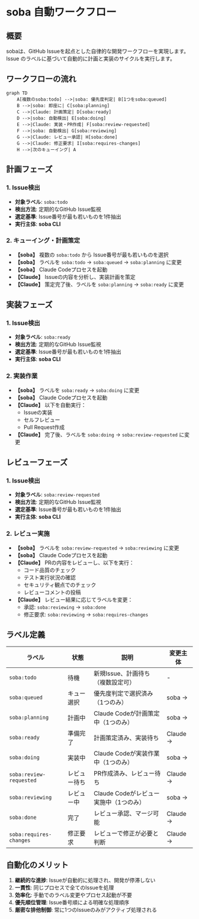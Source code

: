 # soba 自動ワークフロー

## 概要

sobaは、GitHub Issueを起点とした自律的な開発ワークフローを実現します。Issue のラベルに基づいて自動的に計画と実装のサイクルを実行します。

## ワークフローの流れ

```mermaid
graph TD
    A[複数のsoba:todo] -->|soba: 優先度判定| B[1つをsoba:queued]
    B -->|soba: 即座に| C[soba:planning]
    C -->|Claude: 計画策定| D[soba:ready]
    D -->|soba: 自動検出| E[soba:doing]
    E -->|Claude: 実装・PR作成| F[soba:review-requested]
    F -->|soba: 自動検出| G[soba:reviewing]
    G -->|Claude: レビュー承認| H[soba:done]
    G -->|Claude: 修正要求| I[soba:requires-changes]
    H -->|次のキューイング| A
```

## 計画フェーズ

### 1. Issue検出
- **対象ラベル**: `soba:todo`
- **検出方法**: 定期的なGitHub Issue監視
- **選定基準**: Issue番号が最も若いものを1件抽出
- **実行主体**: **soba CLI**

### 2. キューイング・計画策定
- **【soba】** 複数の `soba:todo` から Issue番号が最も若いものを選択
- **【soba】** ラベルを `soba:todo` → `soba:queued` → `soba:planning` に変更
- **【soba】** Claude Codeプロセスを起動
- **【Claude】** Issueの内容を分析し、実装計画を策定
- **【Claude】** 策定完了後、ラベルを `soba:planning` → `soba:ready` に変更

## 実装フェーズ

### 1. Issue検出
- **対象ラベル**: `soba:ready`
- **検出方法**: 定期的なGitHub Issue監視
- **選定基準**: Issue番号が最も若いものを1件抽出
- **実行主体**: **soba CLI**

### 2. 実装作業
- **【soba】** ラベルを `soba:ready` → `soba:doing` に変更
- **【soba】** Claude Codeプロセスを起動
- **【Claude】** 以下を自動実行：
  - Issueの実装
  - セルフレビュー
  - Pull Request作成
- **【Claude】** 完了後、ラベルを `soba:doing` → `soba:review-requested` に変更

## レビューフェーズ

### 1. Issue検出
- **対象ラベル**: `soba:review-requested`
- **検出方法**: 定期的なGitHub Issue監視
- **選定基準**: Issue番号が最も若いものを1件抽出
- **実行主体**: **soba CLI**

### 2. レビュー実施
- **【soba】** ラベルを `soba:review-requested` → `soba:reviewing` に変更
- **【soba】** Claude Codeプロセスを起動
- **【Claude】** PRの内容をレビューし、以下を実行：
  - コード品質のチェック
  - テスト実行状況の確認
  - セキュリティ観点でのチェック
  - レビューコメントの投稿
- **【Claude】** レビュー結果に応じてラベルを変更：
  - 承認: `soba:reviewing` → `soba:done`
  - 修正要求: `soba:reviewing` → `soba:requires-changes`

## ラベル定義

| ラベル | 状態 | 説明 | 変更主体 |
|--------|------|------|----------|
| `soba:todo` | 待機 | 新規Issue、計画待ち（複数設定可） | - |
| `soba:queued` | キュー選択 | 優先度判定で選択済み（1つのみ） | soba → |
| `soba:planning` | 計画中 | Claude Codeが計画策定中（1つのみ） | soba → |
| `soba:ready` | 準備完了 | 計画策定済み、実装待ち | Claude → |
| `soba:doing` | 実装中 | Claude Codeが実装作業中（1つのみ） | soba → |
| `soba:review-requested` | レビュー待ち | PR作成済み、レビュー待ち | Claude → |
| `soba:reviewing` | レビュー中 | Claude Codeがレビュー実施中（1つのみ） | soba → |
| `soba:done` | 完了 | レビュー承認、マージ可能 | Claude → |
| `soba:requires-changes` | 修正要求 | レビューで修正が必要と判断 | Claude → |

## 自動化のメリット

1. **継続的な進捗**: Issueが自動的に処理され、開発が停滞しない
2. **一貫性**: 同じプロセスで全てのIssueを処理
3. **効率化**: 手動でのラベル変更やプロセス起動が不要
4. **優先順位管理**: Issue番号順による明確な処理順序
5. **厳密な排他制御**: 常に1つのIssueのみがアクティブ処理される
